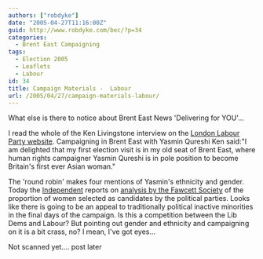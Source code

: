 ```yaml
---
authors: ["robdyke"]
date: "2005-04-27T11:16:00Z"
guid: http://www.robdyke.com/bec/?p=34
categories:
  - Brent East Campaigning
tags:
  - Election 2005
  - Leaflets
  - Labour
id: 34
title: Campaign Materials -  Labour
url: /2005/04/27/campaign-materials-labour/
---
```

What else is there to notice about Brent East News 'Delivering for YOU'...

I read the whole of the Ken Livingstone interview on the [London Labour Party website](http://www.london.labour.co.uk/ViewPage.cfm?Page=15286). Campaigning in Brent East with Yasmin Qureshi Ken said:"I am delighted that my first election visit is in my old seat of Brent East, where human rights campaigner Yasmin Qureshi is in pole position to become Britain's first ever Asian woman."

The 'round robin' makes four mentions of Yasmin's ethnicity and gender. Today the [Independent](http://news.independent.co.uk/uk/politics/story.jsp?story=633345) reports on [analysis by the Fawcett Society](http://www.fawcettsociety.org.uk/Pub_Briefing.htm) of the proportion of women selected as candidates by the political parties. Looks like there is going to be an appeal to traditionally political inactive minorities in the final days of the campaign. Is this a competition between the Lib Dems and Labour? But pointing out gender and ethnicity and campaigning on it is a bit crass, no? I mean, I've got eyes...

Not scanned yet.... post later